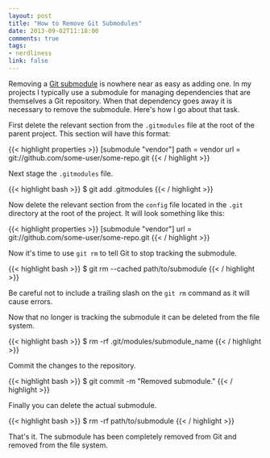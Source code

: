 ```yaml
---
layout: post
title: "How to Remove Git Submodules"
date: 2013-09-02T11:18:00
comments: true
tags:
- nerdliness
link: false
---
```

Removing a [Git submodule](http://git-scm.com/book/en/Git-Tools-Submodules "Git submodule") is nowhere near as easy as adding one. In my projects I typically use a submodule for managing dependencies that are themselves a Git repository. When that dependency goes away it is necessary to remove the submodule. Here's how I go about that task.

First delete the relevant section from the `.gitmodules` file at the root of the parent project. This section will have this format:

{{< highlight properties >}}
[submodule "vendor"]
  path = vendor
  url = git://github.com/some-user/some-repo.git
{{< / highlight >}}

Next stage the `.gitmodules` file.

{{< highlight bash >}}
$ git add .gitmodules
{{< / highlight >}}

Now delete the relevant section from the `config` file located in the `.git` directory at the root of the project. It will look something like this:

{{< highlight properties >}}
[submodule "vendor"]
  url = git://github.com/some-user/some-repo.git
{{< / highlight >}}

Now it's time to use `git rm` to tell Git to stop tracking the submodule.

{{< highlight bash >}}
$ git rm --cached path/to/submodule
{{< / highlight >}}

Be careful not to include a trailing slash on the `git rm` command as it will cause errors.

Now that no longer is tracking the submodule it can be deleted from the file system.

{{< highlight bash >}}
$ rm -rf .git/modules/submodule_name
{{< / highlight >}}

Commit the changes to the repository.

{{< highlight bash >}}
$ git commit -m "Removed <vendor> submodule."
{{< / highlight >}}

Finally you can delete the actual submodule.

{{< highlight bash >}}
$ rm -rf path/to/submodule
{{< / highlight >}}

That's it. The submodule has been completely removed from Git and removed from the file system.
